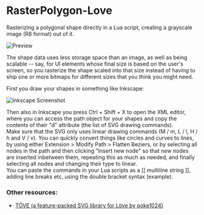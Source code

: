 # RasterPolygon-Love
Rasterizing a polygonal shape directly in a Lua script, creating a grayscale image (R8 format) out of it.  

![Preview](https://github.com/RNavega/RasterPolygon-Love/assets/28221053/0decdf9f-9825-463b-9c73-40dd030561c0)

The shape data uses less storage space than an image, as well as being scalable -- say, for UI elements whose final size is based on the user's screen, so you rasterize the shape scaled into that size instead of having to ship one or more bitmaps for different sizes that you think you might need.

First you draw your shapes in something like Inkscape:  

![Inkscape Screenshot](https://github.com/RNavega/RasterPolygon-Love/assets/28221053/85623a6e-777e-44d5-bdf7-9c83c9bc0f33)

Then also in Inkscape you press Ctrl + Shift + X to open the XML editor, where you can access the path object for your shapes and copy the contents of their "d" attribute (the list of SVG drawing commands).  
Make sure that the SVG only uses linear drawing commands (M / m, L / l, H / h and V / v). You can quickly convert things like circles and curves to lines, by using either Extension > Modify Path > Flatten Beziers, or by selecting all nodes in the path and then clicking "Insert new node" so that new nodes are inserted inbetween them, repeating this as much as needed, and finally selecting all nodes and changing their type to linear.  
You can paste the commands in your Lua scripts as a \[\[ multiline string \]\], adding line breaks etc, using the double bracket syntax (example).

### Other resources:
- [TÖVE (a feature-packed SVG library for Löve by poke1024)](https://github.com/poke1024/tove2d)
